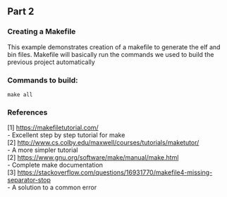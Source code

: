 ## Part 2
### Creating a Makefile

This example demonstrates creation of a makefile to generate the elf and bin files.
Makefile will basically run the commands we used to build the previous project automatically

### Commands to build:
``make all``

### References
[1] https://makefiletutorial.com/  
	- Excellent step by step tutorial for make  
[2] http://www.cs.colby.edu/maxwell/courses/tutorials/maketutor/  
	- A more simpler tutorial  
[2] https://www.gnu.org/software/make/manual/make.html  
	- Complete make documentation  
[3] https://stackoverflow.com/questions/16931770/makefile4-missing-separator-stop  
	- A solution to a common error  

